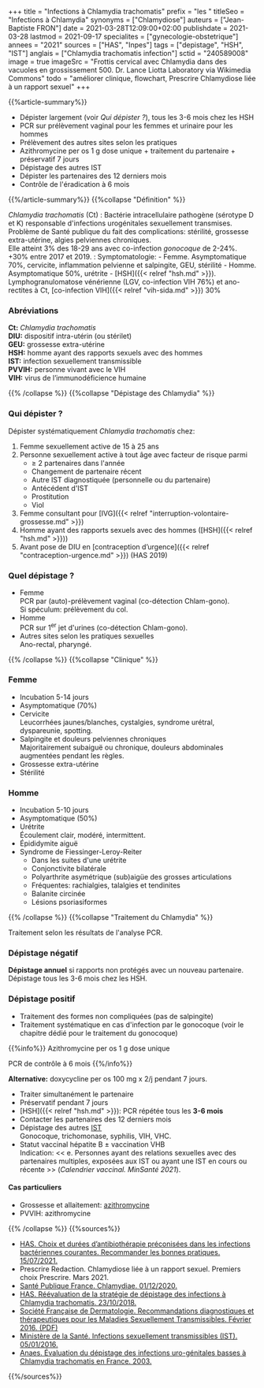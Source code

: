 +++
title = "Infections à Chlamydia trachomatis"
prefix = "les "
titleSeo = "Infections à Chlamydia"
synonyms = ["Chlamydiose"]
auteurs = ["Jean-Baptiste FRON"]
date = 2021-03-28T12:09:00+02:00
publishdate = 2021-03-28
lastmod = 2021-09-17
specialites = ["gynecologie-obstetrique"]
annees = "2021"
sources = ["HAS", "Inpes"]
tags = ["depistage", "HSH", "IST"]
anglais = ["Chlamydia trachomatis infection"]
sctid = "240589008"
image = true
imageSrc = "Frottis cervical avec Chlamydia dans des vacuoles en grossissement 500. Dr. Lance Liotta Laboratory via Wikimedia Commons"
todo = "améliorer clinique, flowchart, Prescrire Chlamydiose liée à un rapport sexuel"
+++

{{%article-summary%}}

- Dépister largement (voir *Qui dépister ?*), tous les 3-6 mois chez les HSH
- PCR sur prélèvement vaginal pour les femmes et urinaire pour les hommes
- Prélèvement des autres sites selon les pratiques
- Azithromycine per os 1 g dose unique + traitement du partenaire + préservatif 7 jours
- Dépistage des autres IST
- Dépister les partenaires des 12 derniers mois
- Contrôle de l'éradication à 6 mois

{{%/article-summary%}}
{{%collapse "Définition" %}}

*Chlamydia trachomatis* (Ct)
: Bactérie intracellulaire pathogène (sérotype D et K) responsable d'infections urogénitales sexuellement transmises.  
Problème de Santé publique du fait des complications: stérilité, grossesse extra-utérine, algies pelviennes chroniques.  
Elle atteint 3% des 18-29 ans avec co-infection *gonocoque* de 2-24%. +30% entre 2017 et 2019.
: Symptomatologie:
    - Femme. Asymptomatique 70%, cervicite, inflammation pelvienne et salpingite, GEU, stérilité
    - Homme. Asymptomatique 50%, urétrite
    - [HSH]({{< relref "hsh.md" >}}). Lymphogranulomatose vénérienne (LGV, co-infection VIH 76%) et ano-rectites à Ct, [co-infection VIH]({{< relref "vih-sida.md" >}}) 30%

### Abréviations

**Ct:** *Chlamydia trachomatis*  
**DIU:** dispositif intra-utérin (ou stérilet)  
**GEU:**  grossesse extra-utérine  
**HSH:** homme ayant des rapports sexuels avec des hommes  
**IST:** infection sexuellement transmissible  
**PVVIH:** personne vivant avec le VIH  
**VIH:** virus de l’immunodéficience humaine

{{% /collapse %}}
{{%collapse "Dépistage des Chlamydia" %}}

### Qui dépister ?

Dépister systématiquement *Chlamydia trachomatis* chez:

1. Femme sexuellement active de 15 à 25 ans
2. Personne sexuellement active à tout âge avec facteur de risque parmi
    - ≥ 2 partenaires dans l'année
    - Changement de partenaire récent
    - Autre IST diagnostiquée (personnelle ou du partenaire)
    - Antécédent d'IST
    - Prostitution
    - Viol
3. Femme consultant pour [IVG]({{< relref "interruption-volontaire-grossesse.md" >}})
4. Homme ayant des rapports sexuels avec des hommes ([HSH]({{< relref "hsh.md" >}}))
5. Avant pose de DIU en [contraception d’urgence]({{< relref "contraception-urgence.md" >}}) (HAS 2019)

### Quel dépistage ?

- Femme  
PCR par (auto)-prélèvement vaginal (co-détection Chlam-gono).  
Si spéculum: prélèvement du col.
- Homme  
PCR sur 1<sup>er</sup> jet d'urines (co-détection Chlam-gono).
- Autres sites selon les pratiques sexuelles  
Ano-rectal, pharyngé.

{{% /collapse %}}
{{%collapse "Clinique" %}}

### Femme

- Incubation 5-14 jours
- Asymptomatique (70%)
- Cervicite  
Leucorrhées jaunes/blanches, cystalgies, syndrome urétral, dyspareunie, spotting.
- Salpingite et douleurs pelviennes chroniques  
Majoritairement subaiguë ou chronique, douleurs abdominales augmentées pendant les règles.
- Grossesse extra-utérine
- Stérilité

### Homme

- Incubation 5-10 jours
- Asymptomatique (50%)
- Urétrite  
Écoulement clair, modéré, intermittent.
- Épididymite aiguë
- Syndrome de Fiessinger-Leroy-Reiter
  - Dans les suites d'une urétrite
  - Conjonctivite bilatérale
  - Polyarthrite asymétrique (sub)aigüe des grosses articulations
  - Fréquentes: rachialgies, talalgies et tendinites
  - Balanite circinée
  - Lésions psoriasiformes

{{% /collapse %}}
{{%collapse "Traitement du Chlamydia" %}}

Traitement selon les résultats de l'analyse PCR.

### Dépistage négatif

**Dépistage annuel** si rapports non protégés avec un nouveau partenaire.  
Dépistage tous les 3-6 mois chez les HSH.

### Dépistage positif

- Traitement des formes non compliquées (pas de salpingite)
- Traitement systématique en cas d'infection par le gonocoque (voir le chapitre dédié pour le traitement du gonocoque)

{{%info%}}
Azithromycine per os 1 g dose unique

PCR de contrôle à 6 mois
{{%/info%}}

**Alternative:** doxycycline per os 100 mg x 2/j pendant 7 jours.

- Traiter simultanément le partenaire
- Préservatif pendant 7 jours
- [HSH]({{< relref "hsh.md" >}}): PCR répétée tous les **3-6 mois**
- Contacter les partenaires des 12 derniers mois
- Dépistage des autres [IST](/tags/ist/)  
Gonocoque, trichomonase, syphilis, VIH, VHC.
- Statut vaccinal hépatite B ± vaccination VHB  
Indication: << e. Personnes ayant des relations sexuelles avec des partenaires multiples, exposées aux IST ou ayant une IST en cours ou récente >> (*Calendrier vaccinal. MinSanté 2021*).

#### Cas particuliers

- Grossesse et allaitement: [azithromycine](http://lecrat.fr/articleSearchSaisie.php?recherche=azithromycine)
- PVVIH: azithromycine

{{% /collapse %}}
{{%sources%}}

- [HAS. Choix et durées d’antibiothérapie préconisées dans les infections bactériennes courantes. Recommander les bonnes pratiques. 15/07/2021.](https://www.has-sante.fr/jcms/p_3278764/fr/choix-et-durees-d-antibiotherapie-preconisees-dans-les-infections-bacteriennes-courantes?id=p_3278764&preview=true)
- Prescrire Redaction. Chlamydiose liée à un rapport sexuel. Premiers choix Prescrire. Mars 2021.
- [Santé Publique France. Chlamydiae. 01/12/2020.](https://www.santepubliquefrance.fr/maladies-et-traumatismes/infections-sexuellement-transmissibles/chlamydiae)
- [HAS. Réévaluation de la stratégie de dépistage des infections à Chlamydia trachomatis. 23/10/2018.](https://www.has-sante.fr/jcms/c_2879401/fr/reevaluation-de-la-strategie-de-depistage-des-infections-a-chlamydia-trachomatis)
- [Société Française de Dermatologie. Recommandations diagnostiques et thérapeutiques pour les Maladies Sexuellement Transmissibles. Février 2016. (PDF)](http://www.sfdermato.org/media/pdf/recommandation/syphilis-precoce-b61913fb8de5bca222326904654c6b30.pdf)
- [Ministère de la Santé. Infections sexuellement transmissibles (IST). 05/01/2016.](https://solidarites-sante.gouv.fr/soins-et-maladies/maladies/maladies-infectieuses/article/infections-sexuellement-transmissibles-ist)
- [Anaes. Évaluation du dépistage des infections uro-génitales basses à Chlamydia trachomatis en France. 2003.](https://www.has-sante.fr/jcms/c_464119/fr/evaluation-du-depistage-des-infections-uro-genitales-basses-a-chlamydia-trachomatis-en-france-2003)

{{%/sources%}}
